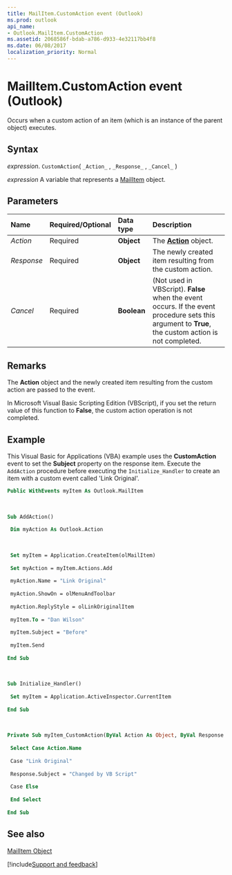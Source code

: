 ```yaml
---
title: MailItem.CustomAction event (Outlook)
ms.prod: outlook
api_name:
- Outlook.MailItem.CustomAction
ms.assetid: 2068586f-bdab-a786-d933-4e32117bb4f8
ms.date: 06/08/2017
localization_priority: Normal
---
```



# MailItem.CustomAction event (Outlook)

Occurs when a custom action of an item (which is an instance of the parent object) executes.


## Syntax

_expression_. `CustomAction`( `_Action_` , `_Response_` , `_Cancel_` )

_expression_ A variable that represents a [MailItem](Outlook.MailItem.md) object.


## Parameters



|Name|Required/Optional|Data type|Description|
|:-----|:-----|:-----|:-----|
| _Action_|Required| **Object**|The  **[Action](Outlook.Action.md)** object.|
| _Response_|Required| **Object**|The newly created item resulting from the custom action.|
| _Cancel_|Required| **Boolean**|(Not used in VBScript).  **False** when the event occurs. If the event procedure sets this argument to **True**, the custom action is not completed.|

## Remarks

The  **Action** object and the newly created item resulting from the custom action are passed to the event.

In Microsoft Visual Basic Scripting Edition (VBScript), if you set the return value of this function to  **False**, the custom action operation is not completed.


## Example

This Visual Basic for Applications (VBA) example uses the  **CustomAction** event to set the **Subject** property on the response item. Execute the `AddAction` procedure before executing the `Initialize_Handler` to create an item with a custom event called 'Link Original'.


```vb
Public WithEvents myItem As Outlook.MailItem 
 
 
 
Sub AddAction() 
 
 Dim myAction As Outlook.Action 
 
 
 
 Set myItem = Application.CreateItem(olMailItem) 
 
 Set myAction = myItem.Actions.Add 
 
 myAction.Name = "Link Original" 
 
 myAction.ShowOn = olMenuAndToolbar 
 
 myAction.ReplyStyle = olLinkOriginalItem 
 
 myItem.To = "Dan Wilson" 
 
 myItem.Subject = "Before" 
 
 myItem.Send 
 
End Sub 
 
 
 
Sub Initialize_Handler() 
 
 Set myItem = Application.ActiveInspector.CurrentItem 
 
End Sub 
 
 
 
Private Sub myItem_CustomAction(ByVal Action As Object, ByVal Response As Object, Cancel As Boolean) 
 
 Select Case Action.Name 
 
 Case "Link Original" 
 
 Response.Subject = "Changed by VB Script" 
 
 Case Else 
 
 End Select 
 
End Sub
```


## See also


[MailItem Object](Outlook.MailItem.md)

[!include[Support and feedback](~/includes/feedback-boilerplate.md)]